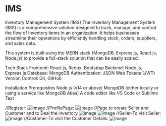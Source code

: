 # IMS
Inventory Management System (IMS)
The Inventory Management System (IMS) is a comprehensive solution designed to track, manage, and control the flow of inventory items in an organization. It helps businesses streamline their operations by efficiently handling stock, orders, suppliers, and sales data.

This system is built using the MERN stack (MongoDB, Express.js, React.js, Node.js) to provide a full-stack solution that can be easily scaled.


Tech Stack
Frontend: React.js, Redux, Bootstrap
Backend: Node.js, Express.js
Database: MongoDB
Authentication: JSON Web Tokens (JWT)
Version Control: Git, GitHub

Installation
Prerequisites
Node.js (v14 or above)
MongoDB (either locally or using a service like MongoDB Atlas)
A code editor like VS Code or Sublime Text


//Register:
![image](https://github.com/user-attachments/assets/83927b2d-382a-4cdb-bea8-3d95fbb715c1)
//ProfilePage:
![image](https://github.com/user-attachments/assets/29a99b80-c23f-4db2-9171-1cf5bcf66841)
//Page to create Seller and Customer and to Deal the inventory
![image](https://github.com/user-attachments/assets/e094b04b-9fdf-4dd0-ad2c-6520e9d7b420)
![image](https://github.com/user-attachments/assets/10384f69-827d-4cef-bc03-5bc6b797d87f)
//Seller-To visit Seller:
![image](https://github.com/user-attachments/assets/273c9343-7345-421f-aaf3-d85ae7256b85)
//Customer-To visit the Customer Details:
![image](https://github.com/user-attachments/assets/d4ca3774-727b-4b03-b9c8-22f68607071b)



